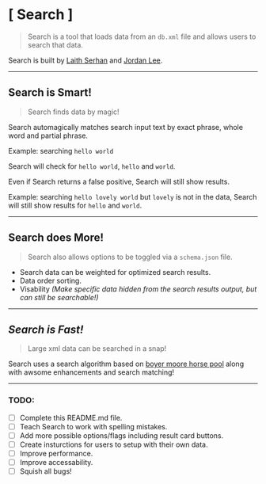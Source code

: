 # [ Search ]
> Search is a tool that loads data from an `db.xml` file and allows users to search that data.

Search is built by [Laith Serhan](https://laithserhan.github.io/) and [Jordan Lee](https://github.com/TheRealZuriki).

***

## Search is Smart!
> Search finds data by magic!

Search automagically matches search input text by exact phrase, whole word and partial phrase.

Example: searching `hello world`

Search will check for `hello world`, `hello` and `world`.

Even if Search returns a false positive, Search will still show results.

Example: searching `hello lovely world` but `lovely` is not in the data, Search will still show results for `hello` and `world`.

***

## Search does More!
> Search also allows options to be toggled via a `schema.json` file.

- Search data can be weighted for optimized search results.
- Data order sorting.
- Visability _(Make specific data hidden from the search results output, but can still be searchable!)_

***

## *Search is Fast!*
> Large xml data can be searched in a snap!

Search uses a search algorithm based on [boyer moore horse pool](https://en.wikipedia.org/wiki/Boyer%E2%80%93Moore%E2%80%93Horspool_algorithm) along with awsome enhancements and search matching!

***

### TODO:
- [ ] Complete this README.md file.
- [ ] Teach Search to work with spelling mistakes.
- [ ] Add more possible options/flags including result card buttons.
- [ ] Create insturctions for users to setup with their own data.
- [ ] Improve performance.
- [ ] Improve accessability.
- [ ] Squish all bugs!
